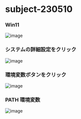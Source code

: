 # subject-230510

### Win11
![image](https://github.com/winofsql/subject-230510/assets/1501327/13c2c7ef-a49b-4364-93db-4fcc54d1edc3)

### システムの詳細設定をクリック
![image](https://github.com/winofsql/subject-230510/assets/1501327/d2cb11ca-9e97-4537-a639-94d118fecd0e)

### 環境変数ボタンをクリック
![image](https://github.com/winofsql/subject-230510/assets/1501327/afd3fb89-5b91-4692-9e4d-8005f93b38e9)

### PATH 環境変数
![image](https://github.com/winofsql/subject-230510/assets/1501327/8ec489de-a8d2-4931-a01a-e274b36df495)
